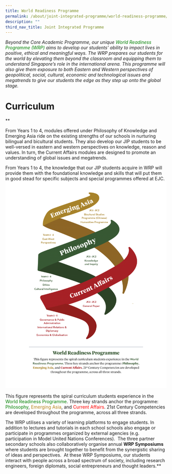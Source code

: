 ```yaml
---
title: World Readiness Programme
permalink: /about/joint-integrated-programme/world-readiness-programme/
description: ""
third_nav_title: Joint Integrated Programme
---
```

*Beyond the Core Academic Programme, our unique <font style="color:green">World Readiness Programme (WRP) </font> aims to develop our students’ ability to impact lives in positive, ethical and meaningful ways. The WRP prepares our students for the world by elevating them beyond the classroom and equipping them to understand Singapore’s role in the international arena. This programme will also give them exposure to both Eastern and Western perspectives of geopolitical, social, cultural, economic and technological issues and megatrends to give our students the edge as they step up onto the global stage.*

# Curriculum 
**

From Years 1 to 4, modules offered under Philosophy of Knowledge and Emerging Asia ride on the existing strengths of our schools in nurturing bilingual and bicultural students. They also develop our JIP students to be well-versed in eastern and western perspectives on knowledge, reason and values. In turn, the Current Affairs modules are designed to promote an understanding of global issues and megatrends.

From Years 1 to 4, the knowledge that our JIP students acquire in WRP will provide them with the foundational knowledge and skills that will put them in good stead for specific subjects and special programmes offered at EJC.
![](/images/wrp1.png)  

This figure represents the spiral curriculum students experience in the <font style="color:green"> World Readiness Programme</font>. Three key strands anchor the programme: <font style="color:green">Philosophy</font>, <font style="color:#b6841b">Emerging Asia</font>, and <font style="color:red">Current Affairs</font>. 21st Century Competencies are developed throughout the programme, across all three strands.

The WRP utilises a variety of learning platforms to engage students. In addition to lectures and tutorials in each school schools also engage or participate in programmes organized by external agencies (e.g. participation in Model United Nations Conferences).&nbsp; The three partner secondary schools also collaboratively organise annual **WRP Symposiums** where students are brought together to benefit from the synergistic sharing of ideas and perspectives.&nbsp; At these WRP Symposiums, our students interact with people across a broad spectrum of society, including research engineers, foreign diplomats, social entrepreneurs and thought leaders.**